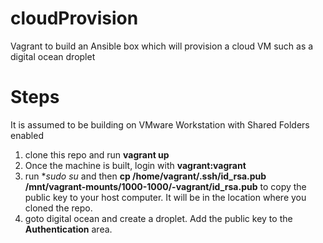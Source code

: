 # cloudProvision
Vagrant to build an Ansible box which will provision a cloud VM such as a digital ocean droplet
# Steps
It is assumed to be building on VMware Workstation with Shared Folders enabled
1. clone this repo and run **vagrant up**
2. Once the machine is built, login with **vagrant:vagrant** 
3. run **sudo su* and then **cp /home/vagrant/.ssh/id_rsa.pub /mnt/vagrant-mounts/1000-1000/-vagrant/id_rsa.pub** to copy the public key to your host computer. It will be in the location where you cloned the repo.
4. goto digital ocean and create a droplet. Add the public key to the **Authentication** area.
